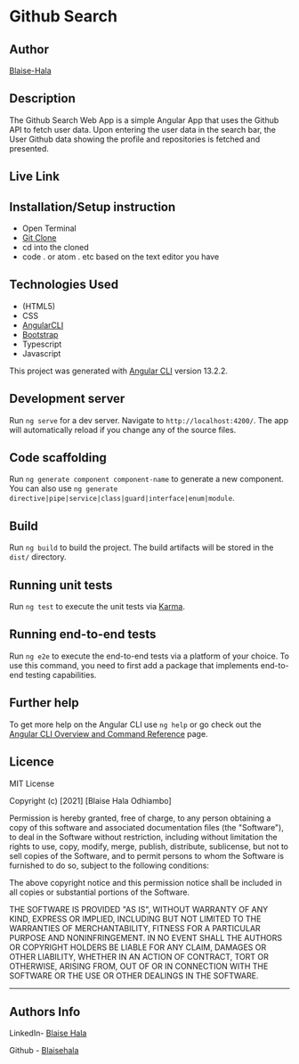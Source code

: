 # Github Search

## Author
[Blaise-Hala](https://github.com/Blaisehala)

## Description

The Github Search Web App is a simple Angular App that uses the Github API to fetch user data. Upon entering the user data in the search bar, the User Github  data showing the profile and repositories is fetched and presented.

## Live Link

## Installation/Setup instruction
* Open Terminal
* [Git Clone]()  
* cd into the cloned 
* code . or atom .  etc     based on the text editor you have


## Technologies Used
* (HTML5)
* CSS
* [AngularCLI](https://angular.io/guide/architecture)
* [Bootstrap](https://getbootstrap.com/docs/5.1/getting-started/introduction/)
* Typescript
* Javascript



This project was generated with [Angular CLI](https://github.com/angular/angular-cli) version 13.2.2.

## Development server

Run `ng serve` for a dev server. Navigate to `http://localhost:4200/`. The app will automatically reload if you change any of the source files.

## Code scaffolding

Run `ng generate component component-name` to generate a new component. You can also use `ng generate directive|pipe|service|class|guard|interface|enum|module`.

## Build

Run `ng build` to build the project. The build artifacts will be stored in the `dist/` directory.

## Running unit tests

Run `ng test` to execute the unit tests via [Karma](https://karma-runner.github.io).

## Running end-to-end tests

Run `ng e2e` to execute the end-to-end tests via a platform of your choice. To use this command, you need to first add a package that implements end-to-end testing capabilities.

## Further help

To get more help on the Angular CLI use `ng help` or go check out the [Angular CLI Overview and Command Reference](https://angular.io/cli) page.


## Licence 
MIT License

Copyright (c) [2021] [Blaise Hala Odhiambo]

Permission is hereby granted, free of charge, to any person obtaining a copy of this software and associated documentation files (the "Software"), to deal in the Software without restriction, including without limitation the rights to use, copy, modify, merge, publish, distribute, sublicense, but not to sell copies of the Software, and to permit persons to whom the Software is furnished to do so, subject to the following conditions:

The above copyright notice and this permission notice shall be included in all copies or substantial portions of the Software.

THE SOFTWARE IS PROVIDED "AS IS", WITHOUT WARRANTY OF ANY KIND, EXPRESS OR IMPLIED, INCLUDING BUT NOT LIMITED TO THE WARRANTIES OF MERCHANTABILITY, FITNESS FOR A PARTICULAR PURPOSE AND NONINFRINGEMENT. IN NO EVENT SHALL THE AUTHORS OR COPYRIGHT HOLDERS BE LIABLE FOR ANY CLAIM, DAMAGES OR OTHER LIABILITY, WHETHER IN AN ACTION OF CONTRACT, TORT OR OTHERWISE, ARISING FROM, OUT OF OR IN CONNECTION WITH THE SOFTWARE OR THE USE OR OTHER DEALINGS IN THE SOFTWARE.



<hr>

## Authors Info 

LinkedIn- [Blaise Hala](https://www.linkedin.com/in/blaise-hala-682aa511a/)

Github - [Blaisehala](https://github.com/Blaisehala)
